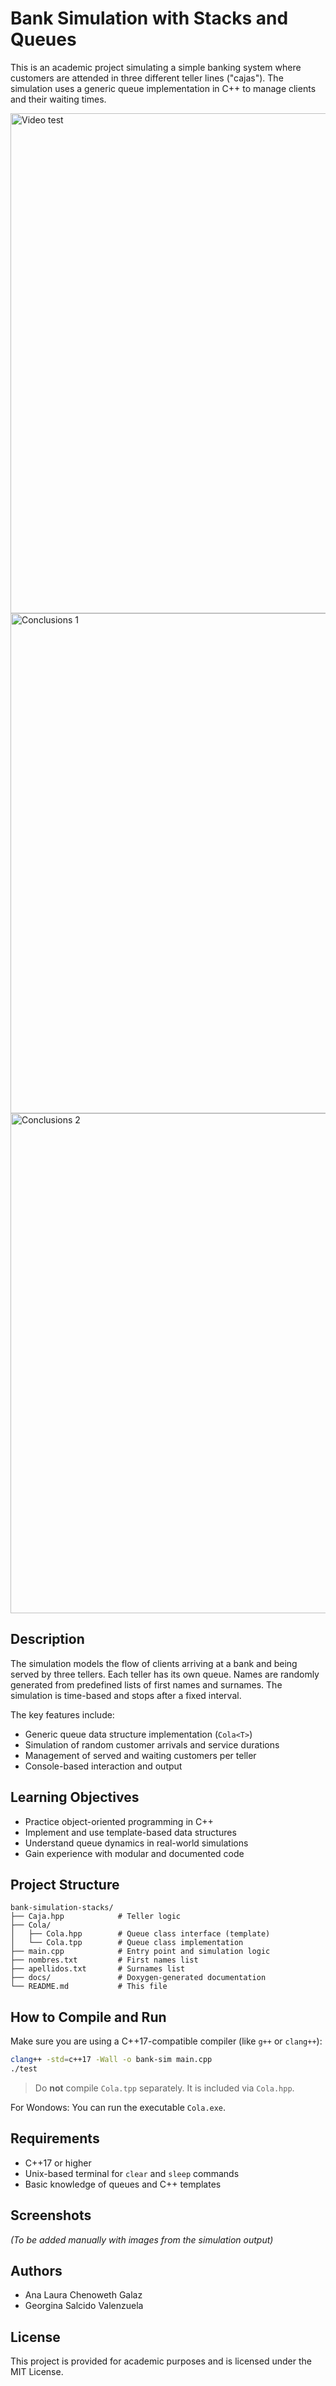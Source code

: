 # Bank Simulation with Stacks and Queues

This is an academic project simulating a simple banking system where customers are attended in three different teller lines ("cajas"). The simulation uses a generic queue implementation in C++ to manage clients and their waiting times.

<img src="media/simulation-bank.gif" alt="Video test" width="800">

<img src="media/conclusions1.png" alt="Conclusions 1" width="800">

<img src="media/conclusions2.png" alt="Conclusions 2" width="800">

## Description

The simulation models the flow of clients arriving at a bank and being served by three tellers. Each teller has its own queue. Names are randomly generated from predefined lists of first names and surnames. The simulation is time-based and stops after a fixed interval.

The key features include:

- Generic queue data structure implementation (`Cola<T>`)
- Simulation of random customer arrivals and service durations
- Management of served and waiting customers per teller
- Console-based interaction and output

## Learning Objectives

- Practice object-oriented programming in C++
- Implement and use template-based data structures
- Understand queue dynamics in real-world simulations
- Gain experience with modular and documented code

## Project Structure

```
bank-simulation-stacks/
├── Caja.hpp            # Teller logic
├── Cola/              
│   ├── Cola.hpp        # Queue class interface (template)
│   └── Cola.tpp        # Queue class implementation
├── main.cpp            # Entry point and simulation logic
├── nombres.txt         # First names list
├── apellidos.txt       # Surnames list
├── docs/               # Doxygen-generated documentation
└── README.md           # This file
```

## How to Compile and Run

Make sure you are using a C++17-compatible compiler (like `g++` or `clang++`):

```bash
clang++ -std=c++17 -Wall -o bank-sim main.cpp
./test
```

> Do **not** compile `Cola.tpp` separately. It is included via `Cola.hpp`.

For Wondows:
You can run the executable `Cola.exe`.

## Requirements

- C++17 or higher
- Unix-based terminal for `clear` and `sleep` commands
- Basic knowledge of queues and C++ templates

## Screenshots

*(To be added manually with images from the simulation output)*

## Authors

- Ana Laura Chenoweth Galaz
- Georgina Salcido Valenzuela

## License

This project is provided for academic purposes and is licensed under the MIT License.

